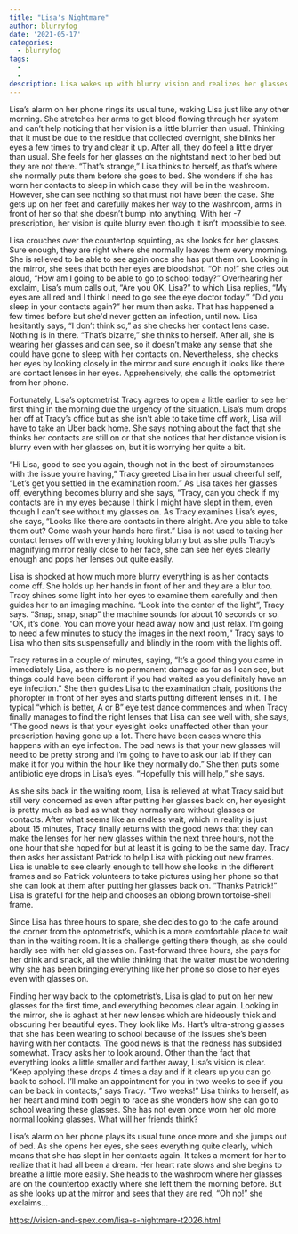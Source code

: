 ```yaml
---
title: "Lisa's Nightmare"
author: blurryfog
date: '2021-05-17'
categories:
  - blurryfog
tags:
  - 
  - 
description: Lisa wakes up with blurry vision and realizes her glasses and contacts are missing, leading to a concerning eye issue.
---
```

Lisa’s alarm on her phone rings its usual tune, waking Lisa just like any other morning. She stretches her arms to get blood flowing through her system and can’t help noticing that her vision is a little blurrier than usual. Thinking that it must be due to the residue that collected overnight, she blinks her eyes a few times to try and clear it up. After all, they do feel a little dryer than usual. She feels for her glasses on the nightstand next to her bed but they are not there. “That’s strange,” Lisa thinks to herself, as that’s where she normally puts them before she goes to bed. She wonders if she has worn her contacts to sleep in which case they will be in the washroom. However, she can see nothing so that must not have been the case. She gets up on her feet and carefully makes her way to the washroom, arms in front of her so that she doesn’t bump into anything. With her -7 prescription, her vision is quite blurry even though it isn’t impossible to see.

Lisa crouches over the countertop squinting, as she looks for her glasses. Sure enough, they are right where she normally leaves them every morning. She is relieved to be able to see again once she has put them on. Looking in the mirror, she sees that both her eyes are bloodshot. “Oh no!” she cries out aloud, “How am I going to be able to go to school today?” Overhearing her exclaim, Lisa’s mum calls out, “Are you OK, Lisa?” to which Lisa replies, “My eyes are all red and I think I need to go see the eye doctor today.” “Did you sleep in your contacts again?” her mum then asks. That has happened a few times before but she'd never gotten an infection, until now. Lisa hesitantly says, “I don’t think so,” as she checks her contact lens case. Nothing is in there. “That’s bizarre,” she thinks to herself. After all, she is wearing her glasses and can see, so it doesn’t make any sense that she could have gone to sleep with her contacts on. Nevertheless, she checks her eyes by looking closely in the mirror and sure enough it looks like there are contact lenses in her eyes. Apprehensively, she calls the optometrist from her phone.

Fortunately, Lisa’s optometrist Tracy agrees to open a little earlier to see her first thing in the morning due the urgency of the situation. Lisa’s mum drops her off at Tracy’s office but as she isn't able to take time off work, Lisa will have to take an Uber back home. She says nothing about the fact that she thinks her contacts are still on or that she notices that her distance vision is blurry even with her glasses on, but it is worrying her quite a bit.

“Hi Lisa, good to see you again, though not in the best of circumstances with the issue you’re having,” Tracy greeted Lisa in her usual cheerful self, “Let’s get you settled in the examination room.” As Lisa takes her glasses off, everything becomes blurry and she says, “Tracy, can you check if my contacts are in my eyes because I think I might have slept in them, even though I can’t see without my glasses on. As Tracy examines Lisa’s eyes, she says, “Looks like there are contacts in there alright. Are you able to take them out? Come wash your hands here first.” Lisa is not used to taking her contact lenses off with everything looking blurry but as she pulls Tracy’s magnifying mirror really close to her face, she can see her eyes clearly enough and pops her lenses out quite easily. 

Lisa is shocked at how much more blurry everything is as her contacts come off. She holds up her hands in front of her and they are a blur too. Tracy shines some light into her eyes to examine them carefully and then guides her to an imaging machine. “Look into the center of the light”, Tracy says. “Snap, snap, snap” the machine sounds for about 10 seconds or so. “OK, it’s done. You can move your head away now and just relax. I’m going to need a few minutes to study the images in the next room,“ Tracy says to Lisa who then sits suspensefully and blindly in the room with the lights off.

Tracy returns in a couple of minutes, saying, “It’s a good thing you came in immediately Lisa, as there is no permanent damage as far as I can see, but things could have been different if you had waited as you definitely have an eye infection.” She then guides Lisa to the examination chair, positions the phoropter in front of her eyes and starts putting different lenses in it. The typical “which is better, A or B” eye test dance commences and when Tracy finally manages to find the right lenses that Lisa can see well with, she says, “The good news is that your eyesight looks unaffected other than your prescription having gone up a lot. There have been cases where this happens with an eye infection. The bad news is that your new glasses will need to be pretty strong and I’m going to have to ask our lab if they can make it for you within the hour like they normally do.” She then puts some antibiotic eye drops in Lisa’s eyes. “Hopefully this will help,” she says.

As she sits back in the waiting room, Lisa is relieved at what Tracy said but still very concerned as even after putting her glasses back on, her eyesight is pretty much as bad as what they normally are without glasses or contacts. After what seems like an endless wait, which in reality is just about 15 minutes, Tracy finally returns with the good news that they can make the lenses for her new glasses within the next three hours, not the one hour that she hoped for but at least it is going to be the same day. Tracy then asks her assistant Patrick to help Lisa with picking out new frames. Lisa is unable to see clearly enough to tell how she looks in the different frames and so Patrick volunteers to take pictures using her phone so that she can look at them after putting her glasses back on. “Thanks Patrick!” Lisa is grateful for the help and chooses an oblong brown tortoise-shell frame.

Since Lisa has three hours to spare, she decides to go to the cafe around the corner from the optometrist’s, which is a more comfortable place to wait than in the waiting room. It is a challenge getting there though, as she could hardly see with her old glasses on. Fast-forward three hours, she pays for her drink and snack, all the while thinking that the waiter must be wondering why she has been bringing everything like her phone so close to her eyes even with glasses on.

Finding her way back to the optometrist’s, Lisa is glad to put on her new glasses for the first time, and everything becomes clear again. Looking in the mirror, she is aghast at her new lenses which are hideously thick and obscuring her beautiful eyes. They look like Ms. Hart’s ultra-strong glasses that she has been wearing to school because of the issues she’s been having with her contacts. The good news is that the redness has subsided somewhat. Tracy asks her to look around. Other than the fact that everything looks a little smaller and farther away, Lisa’s vision is clear. “Keep applying these drops 4 times a day and if it clears up you can go back to school. I’ll make an appointment for you in two weeks to see if you can be back in contacts,” says Tracy. “Two weeks!” Lisa thinks to herself, as her heart and mind both begin to race as she wonders how she can go to school wearing these glasses. She has not even once worn her old more normal looking glasses. What will her friends think?

Lisa’s alarm on her phone plays its usual tune once more and she jumps out of bed. As she opens her eyes, she sees everything quite clearly, which means that she has slept in her contacts again. It takes a moment for her to realize that it had all been a dream. Her heart rate slows and she begins to breathe a little more easily. She heads to the washroom where her glasses are on the countertop exactly where she left them the morning before. But as she looks up at the mirror and sees that they are red, “Oh no!” she exclaims...

https://vision-and-spex.com/lisa-s-nightmare-t2026.html